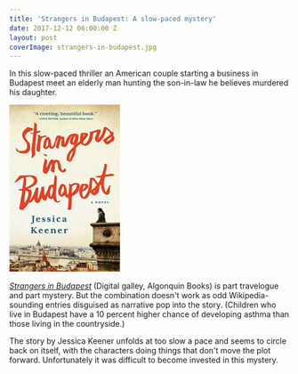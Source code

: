 ```yaml
---
title: 'Strangers in Budapest: A slow-paced mystery'
date: 2017-12-12 06:00:00 Z
layout: post
coverImage: strangers-in-budapest.jpg
---
```


In this slow-paced thriller an American couple starting a business in Budapest meet an elderly man hunting the son-in-law he believes murdered his daughter.

![](/assets/images/Strangers-in-Budapest-A-Novel-by-Keener-Jessica-199x300.jpeg)

[_Strangers in Budapest_](http://amzn.to/2BcQovV) (Digital galley, Algonquin Books) is part travelogue and part mystery. But the combination doesn't work as odd Wikipedia-sounding entries disguised as narrative pop into the story. (Children who live in Budapest have a 10 percent higher chance of developing asthma than those living in the countryside.)

The story by Jessica Keener unfolds at too slow a pace and seems to circle back on itself, with the characters doing things that don't move the plot forward. Unfortunately it was difficult to become invested in this mystery.
